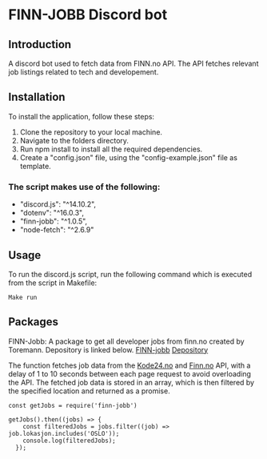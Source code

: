 # FINN-JOBB Discord bot

## Introduction
A discord bot used to fetch data from FINN.no API. The API fetches relevant job listings related to tech and developement.  

## Installation

To install the application, follow these steps:

1. Clone the repository to your local machine.
2. Navigate to the folders directory.
3. Run npm install to install all the required dependencies.
4. Create a "config.json" file, using the "config-example.json" file as template.

### The script makes use of the following:

- "discord.js": "^14.10.2",
- "dotenv": "^16.0.3",
- "finn-jobb": "^1.0.5",
- "node-fetch": "^2.6.9"

## Usage

To run the discord.js script, run the following command which is executed from the script in Makefile:

```Make run```

## Packages

FINN-Jobb: A package to get all developer jobs from finn.no created by Toremann. Depository is linked below.
[FINN-jobb](https://www.npmjs.com/package/finn-jobb)
[Depository](https://github.com/toremann/finn-jobb)


The function fetches job data from the [Kode24.no](https://www.kode24.no/) and [Finn.no](https://www.finn.no/) API, with a delay of 1 to 10 seconds between each page request to avoid overloading the API. The fetched job data is stored in an array, which is then filtered by the specified location and returned as a promise.

```
const getJobs = require('finn-jobb')

getJobs().then((jobs) => {
    const filteredJobs = jobs.filter((job) => job.lokasjon.includes('OSLO'));
    console.log(filteredJobs);
  });
```
